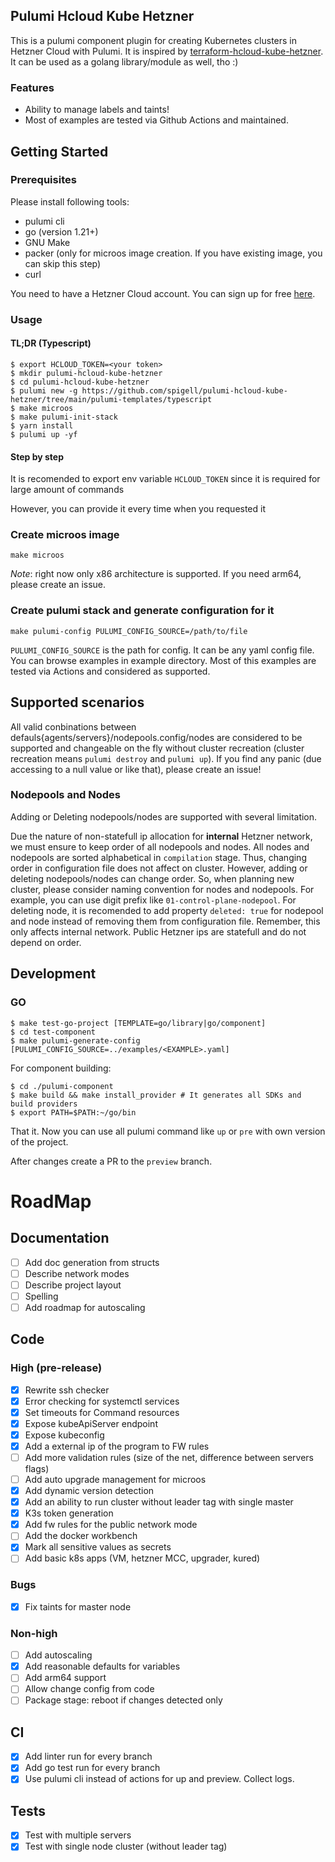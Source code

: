 ## Pulumi Hcloud Kube Hetzner
This is a pulumi component plugin for creating Kubernetes clusters in Hetzner Cloud with Pulumi. It is inspired by [terraform-hcloud-kube-hetzner](https://github.com/kube-hetzner/terraform-hcloud-kube-hetzner). It can be used as a golang library/module as well, tho :)

### Features
- Ability to manage labels and taints!
- Most of examples are tested via Github Actions and maintained.

## Getting Started
### Prerequisites
Please install following tools:
- pulumi cli
- go (version 1.21+)
- GNU Make
- packer (only for microos image creation. If you have existing image, you can skip this step)
- curl

You need to have a Hetzner Cloud account. You can sign up for free [here](https://hetzner.com/cloud/).

### Usage
#### TL;DR (Typescript)
```
$ export HCLOUD_TOKEN=<your token>
$ mkdir pulumi-hcloud-kube-hetzner
$ cd pulumi-hcloud-kube-hetzner
$ pulumi new -g https://github.com/spigell/pulumi-hcloud-kube-hetzner/tree/main/pulumi-templates/typescript
$ make microos
$ make pulumi-init-stack
$ yarn install
$ pulumi up -yf
```

#### Step by step
It is recomended to export env variable `HCLOUD_TOKEN` since it is required for large amount of commands

However, you can provide it every time when you requested it

### Create microos image
```
make microos
```
*Note*: right now only x86 architecture is supported. If you need arm64, please create an issue.

### Create pulumi stack and generate configuration for it
```
make pulumi-config PULUMI_CONFIG_SOURCE=/path/to/file
```
`PULUMI_CONFIG_SOURCE` is the path for config. It can be any yaml config file. You can browse examples in example directory. Most of this examples are tested via Actions and considered as supported.

## Supported scenarios
All valid conbinations between defauls{agents/servers}/nodepools.config/nodes are considered to be supported and changeable on the fly without cluster recreation (cluster recreation means `pulumi destroy` and `pulumi up`).
If you find any panic (due accessing to a null value or like that), please create an issue!

### Nodepools and Nodes
Adding or Deleting nodepools/nodes are supported with several limitation.

Due the nature of non-statefull ip allocation for **internal** Hetzner network, we must ensure to keep order of all nodepools and nodes. All nodes and nodepools are sorted alphabetical in `compilation` stage. Thus, changing order in configuration file does not affect on cluster. However, adding or deleting nodepools/nodes can change order. So, when planning new cluster, please consider naming convention for nodes and nodepools. For example, you can use digit prefix like `01-control-plane-nodepool`. For deleting node, it is recomended to add property `deleted: true` for nodepool and node instead of removing them from configuration file. Remember, this only affects internal network. Public Hetzner ips are statefull and do not depend on order.

## Development
### GO
```
$ make test-go-project [TEMPLATE=go/library|go/component]
$ cd test-component
$ make pulumi-generate-config [PULUMI_CONFIG_SOURCE=../examples/<EXAMPLE>.yaml]
```

For component building:
```
$ cd ./pulumi-component
$ make build && make install_provider # It generates all SDKs and build providers
$ export PATH=$PATH:~/go/bin
```

That it. Now you can use all pulumi command like `up` or `pre` with own version of the project.

After changes create a PR to the `preview` branch.

# RoadMap
## Documentation
- [ ] Add doc generation from structs
- [ ] Describe network modes
- [ ] Describe project layout
- [ ] Spelling
- [ ] Add roadmap for autoscaling

## Code
### High (pre-release)
- [x] Rewrite ssh checker
- [x] Error checking for systemctl services
- [x] Set timeouts for Command resources
- [x] Expose kubeApiServer endpoint
- [x] Expose kubeconfig
- [x] Add a external ip of the program to FW rules
- [ ] Add more validation rules (size of the net, difference between servers flags)
- [ ] Add auto upgrade management for microos
- [x] Add dynamic version detection
- [x] Add an ability to run cluster without leader tag with single master
- [x] K3s token generation
- [x] Add fw rules for the public network mode
- [ ] Add the docker workbench
- [x] Mark all sensitive values as secrets
- [ ] Add basic k8s apps (VM, hetzner MCC, upgrader, kured)

### Bugs
- [x] Fix taints for master node

### Non-high
- [ ] Add autoscaling
- [x] Add reasonable defaults for variables
- [ ] Add arm64 support
- [ ] Allow change config from code
- [ ] Package stage: reboot if changes detected only

## CI
- [x] Add linter run for every branch
- [x] Add go test run for every branch
- [x] Use pulumi cli instead of actions for up and preview. Collect logs.

## Tests
- [x] Test with multiple servers
- [x] Test with single node cluster (without leader tag)
